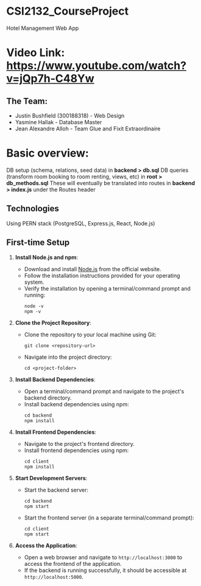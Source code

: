 # CSI2132_CourseProject
Hotel Management Web App

# Video Link: https://www.youtube.com/watch?v=jQp7h-C48Yw

## The Team:
- Justin Bushfield (300188318) - Web Design
- Yasmine Hallak - Database Master
- Jean Alexandre Alloh - Team Glue and Fixit Extraordinaire


# Basic overview:
DB setup (schema, relations, seed data) in **backend > db.sql**
DB queries (transform room booking to room renting, views, etc) in **root > db_methods.sql**
   These will eventually be translated into routes in **backend > index.js** under the Routes header

## Technologies
Using PERN stack (PostgreSQL, Express.js, React, Node.js)

## First-time Setup
1. **Install Node.js and npm**:
   - Download and install [Node.js](https://nodejs.org/) from the official website.
   - Follow the installation instructions provided for your operating system.
   - Verify the installation by opening a terminal/command prompt and running:
     ```
     node -v
     npm -v
     ```

2. **Clone the Project Repository**:
   - Clone the repository to your local machine using Git:
     ```
     git clone <repository-url>
     ```
   - Navigate into the project directory:
     ```
     cd <project-folder>
     ```

3. **Install Backend Dependencies**:
   - Open a terminal/command prompt and navigate to the project's backend directory.
   - Install backend dependencies using npm:
     ```
     cd backend
     npm install
     ```

4. **Install Frontend Dependencies**:
   - Navigate to the project's frontend directory.
   - Install frontend dependencies using npm:
     ```
     cd client
     npm install
     ```

5. **Start Development Servers**:
   - Start the backend server:
     ```
     cd backend
     npm start
     ```
   - Start the frontend server (in a separate terminal/command prompt):
     ```
     cd client
     npm start
     ```

6. **Access the Application**:
   - Open a web browser and navigate to `http://localhost:3000` to access the frontend of the application.
   - If the backend is running successfully, it should be accessible at `http://localhost:5000`.

